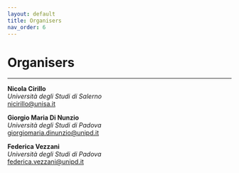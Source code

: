 ```yaml
---
layout: default
title: Organisers
nav_order: 6
---
```

# Organisers

---

**Nicola Cirillo**<br>
*Università degli Studi di Salerno*<br>
[nicirillo@unisa.it](mailto:nicirillo@unisa.it)

**Giorgio Maria Di Nunzio**<br>
*Università degli Studi di Padova*<br>
[giorgiomaria.dinunzio@unipd.it](mailto:giorgiomaria.dinunzio@unipd.it)

**Federica Vezzani**<br>
*Università degli Studi di Padova*<br>
[federica.vezzani@unipd.it](mailto:federica.vezzani@unipd.it)
